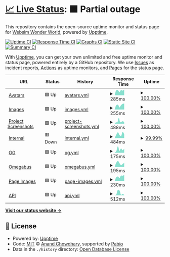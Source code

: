 # [📈 Live Status](https://websimww.github.io/status): <!--live status--> **🟧 Partial outage**

This repository contains the open-source uptime monitor and status page for [Websim Wonder World](https://wwebsim.ai/@wwworld), powered by [Upptime](https://github.com/upptime/upptime).

[![Uptime CI](https://github.com/websimww/status/workflows/Uptime%20CI/badge.svg)](https://github.com/websimww/status/actions?query=workflow%3A%22Uptime+CI%22)
[![Response Time CI](https://github.com/websimww/status/workflows/Response%20Time%20CI/badge.svg)](https://github.com/websimww/status/actions?query=workflow%3A%22Response+Time+CI%22)
[![Graphs CI](https://github.com/websimww/status/workflows/Graphs%20CI/badge.svg)](https://github.com/websimww/status/actions?query=workflow%3A%22Graphs+CI%22)
[![Static Site CI](https://github.com/websimww/status/workflows/Static%20Site%20CI/badge.svg)](https://github.com/websimww/status/actions?query=workflow%3A%22Static+Site+CI%22)
[![Summary CI](https://github.com/websimww/status/workflows/Summary%20CI/badge.svg)](https://github.com/websimww/status/actions?query=workflow%3A%22Summary+CI%22)

With [Upptime](https://upptime.js.org), you can get your own unlimited and free uptime monitor and status page, powered entirely by a GitHub repository. We use [Issues](https://github.com/websimww/status/issues) as incident reports, [Actions](https://github.com/websimww/status/actions) as uptime monitors, and [Pages](https://websimww.github.io/status) for the status page.

<!--start: status pages-->
<!-- This summary is generated by Upptime (https://github.com/upptime/upptime) -->
<!-- Do not edit this manually, your changes will be overwritten -->
<!-- prettier-ignore -->
| URL | Status | History | Response Time | Uptime |
| --- | ------ | ------- | ------------- | ------ |
| <img alt="" src="https://icons.duckduckgo.com/ip3/websim.ai.ico" height="13"> [Avatars](https://websim.ai/default_avatar.png) | 🟩 Up | [avatars.yml](https://github.com/websimww/status/commits/HEAD/history/avatars.yml) | <details><summary><img alt="Response time graph" src="./graphs/avatars/response-time-week.png" height="20"> 285ms</summary><br><a href="https://websimww.github.io/status/history/avatars"><img alt="Response time 285" src="https://img.shields.io/endpoint?url=https%3A%2F%2Fraw.githubusercontent.com%2Fwebsimww%2Fstatus%2FHEAD%2Fapi%2Favatars%2Fresponse-time.json"></a><br><a href="https://websimww.github.io/status/history/avatars"><img alt="24-hour response time 365" src="https://img.shields.io/endpoint?url=https%3A%2F%2Fraw.githubusercontent.com%2Fwebsimww%2Fstatus%2FHEAD%2Fapi%2Favatars%2Fresponse-time-day.json"></a><br><a href="https://websimww.github.io/status/history/avatars"><img alt="7-day response time 285" src="https://img.shields.io/endpoint?url=https%3A%2F%2Fraw.githubusercontent.com%2Fwebsimww%2Fstatus%2FHEAD%2Fapi%2Favatars%2Fresponse-time-week.json"></a><br><a href="https://websimww.github.io/status/history/avatars"><img alt="30-day response time 285" src="https://img.shields.io/endpoint?url=https%3A%2F%2Fraw.githubusercontent.com%2Fwebsimww%2Fstatus%2FHEAD%2Fapi%2Favatars%2Fresponse-time-month.json"></a><br><a href="https://websimww.github.io/status/history/avatars"><img alt="1-year response time 285" src="https://img.shields.io/endpoint?url=https%3A%2F%2Fraw.githubusercontent.com%2Fwebsimww%2Fstatus%2FHEAD%2Fapi%2Favatars%2Fresponse-time-year.json"></a></details> | <details><summary><a href="https://websimww.github.io/status/history/avatars">100.00%</a></summary><a href="https://websimww.github.io/status/history/avatars"><img alt="All-time uptime 100.00%" src="https://img.shields.io/endpoint?url=https%3A%2F%2Fraw.githubusercontent.com%2Fwebsimww%2Fstatus%2FHEAD%2Fapi%2Favatars%2Fuptime.json"></a><br><a href="https://websimww.github.io/status/history/avatars"><img alt="24-hour uptime 100.00%" src="https://img.shields.io/endpoint?url=https%3A%2F%2Fraw.githubusercontent.com%2Fwebsimww%2Fstatus%2FHEAD%2Fapi%2Favatars%2Fuptime-day.json"></a><br><a href="https://websimww.github.io/status/history/avatars"><img alt="7-day uptime 100.00%" src="https://img.shields.io/endpoint?url=https%3A%2F%2Fraw.githubusercontent.com%2Fwebsimww%2Fstatus%2FHEAD%2Fapi%2Favatars%2Fuptime-week.json"></a><br><a href="https://websimww.github.io/status/history/avatars"><img alt="30-day uptime 100.00%" src="https://img.shields.io/endpoint?url=https%3A%2F%2Fraw.githubusercontent.com%2Fwebsimww%2Fstatus%2FHEAD%2Fapi%2Favatars%2Fuptime-month.json"></a><br><a href="https://websimww.github.io/status/history/avatars"><img alt="1-year uptime 100.00%" src="https://img.shields.io/endpoint?url=https%3A%2F%2Fraw.githubusercontent.com%2Fwebsimww%2Fstatus%2FHEAD%2Fapi%2Favatars%2Fuptime-year.json"></a></details>
| <img alt="" src="https://icons.duckduckgo.com/ip3/images.websim.ai.ico" height="13"> [Images](https://images.websim.ai/v1/site/Admdc3N7DvV192eus/600) | 🟩 Up | [images.yml](https://github.com/websimww/status/commits/HEAD/history/images.yml) | <details><summary><img alt="Response time graph" src="./graphs/images/response-time-week.png" height="20"> 255ms</summary><br><a href="https://websimww.github.io/status/history/images"><img alt="Response time 255" src="https://img.shields.io/endpoint?url=https%3A%2F%2Fraw.githubusercontent.com%2Fwebsimww%2Fstatus%2FHEAD%2Fapi%2Fimages%2Fresponse-time.json"></a><br><a href="https://websimww.github.io/status/history/images"><img alt="24-hour response time 320" src="https://img.shields.io/endpoint?url=https%3A%2F%2Fraw.githubusercontent.com%2Fwebsimww%2Fstatus%2FHEAD%2Fapi%2Fimages%2Fresponse-time-day.json"></a><br><a href="https://websimww.github.io/status/history/images"><img alt="7-day response time 255" src="https://img.shields.io/endpoint?url=https%3A%2F%2Fraw.githubusercontent.com%2Fwebsimww%2Fstatus%2FHEAD%2Fapi%2Fimages%2Fresponse-time-week.json"></a><br><a href="https://websimww.github.io/status/history/images"><img alt="30-day response time 255" src="https://img.shields.io/endpoint?url=https%3A%2F%2Fraw.githubusercontent.com%2Fwebsimww%2Fstatus%2FHEAD%2Fapi%2Fimages%2Fresponse-time-month.json"></a><br><a href="https://websimww.github.io/status/history/images"><img alt="1-year response time 255" src="https://img.shields.io/endpoint?url=https%3A%2F%2Fraw.githubusercontent.com%2Fwebsimww%2Fstatus%2FHEAD%2Fapi%2Fimages%2Fresponse-time-year.json"></a></details> | <details><summary><a href="https://websimww.github.io/status/history/images">100.00%</a></summary><a href="https://websimww.github.io/status/history/images"><img alt="All-time uptime 100.00%" src="https://img.shields.io/endpoint?url=https%3A%2F%2Fraw.githubusercontent.com%2Fwebsimww%2Fstatus%2FHEAD%2Fapi%2Fimages%2Fuptime.json"></a><br><a href="https://websimww.github.io/status/history/images"><img alt="24-hour uptime 100.00%" src="https://img.shields.io/endpoint?url=https%3A%2F%2Fraw.githubusercontent.com%2Fwebsimww%2Fstatus%2FHEAD%2Fapi%2Fimages%2Fuptime-day.json"></a><br><a href="https://websimww.github.io/status/history/images"><img alt="7-day uptime 100.00%" src="https://img.shields.io/endpoint?url=https%3A%2F%2Fraw.githubusercontent.com%2Fwebsimww%2Fstatus%2FHEAD%2Fapi%2Fimages%2Fuptime-week.json"></a><br><a href="https://websimww.github.io/status/history/images"><img alt="30-day uptime 100.00%" src="https://img.shields.io/endpoint?url=https%3A%2F%2Fraw.githubusercontent.com%2Fwebsimww%2Fstatus%2FHEAD%2Fapi%2Fimages%2Fuptime-month.json"></a><br><a href="https://websimww.github.io/status/history/images"><img alt="1-year uptime 100.00%" src="https://img.shields.io/endpoint?url=https%3A%2F%2Fraw.githubusercontent.com%2Fwebsimww%2Fstatus%2FHEAD%2Fapi%2Fimages%2Fuptime-year.json"></a></details>
| <img alt="" src="https://icons.duckduckgo.com/ip3/project-screenshots.websim.ai.ico" height="13"> [Project Screenshots](https://project-screenshots.websim.ai/0193a922-882e-7cfc-8b0d-960323df1155) | 🟩 Up | [project-screenshots.yml](https://github.com/websimww/status/commits/HEAD/history/project-screenshots.yml) | <details><summary><img alt="Response time graph" src="./graphs/project-screenshots/response-time-week.png" height="20"> 488ms</summary><br><a href="https://websimww.github.io/status/history/project-screenshots"><img alt="Response time 488" src="https://img.shields.io/endpoint?url=https%3A%2F%2Fraw.githubusercontent.com%2Fwebsimww%2Fstatus%2FHEAD%2Fapi%2Fproject-screenshots%2Fresponse-time.json"></a><br><a href="https://websimww.github.io/status/history/project-screenshots"><img alt="24-hour response time 488" src="https://img.shields.io/endpoint?url=https%3A%2F%2Fraw.githubusercontent.com%2Fwebsimww%2Fstatus%2FHEAD%2Fapi%2Fproject-screenshots%2Fresponse-time-day.json"></a><br><a href="https://websimww.github.io/status/history/project-screenshots"><img alt="7-day response time 488" src="https://img.shields.io/endpoint?url=https%3A%2F%2Fraw.githubusercontent.com%2Fwebsimww%2Fstatus%2FHEAD%2Fapi%2Fproject-screenshots%2Fresponse-time-week.json"></a><br><a href="https://websimww.github.io/status/history/project-screenshots"><img alt="30-day response time 488" src="https://img.shields.io/endpoint?url=https%3A%2F%2Fraw.githubusercontent.com%2Fwebsimww%2Fstatus%2FHEAD%2Fapi%2Fproject-screenshots%2Fresponse-time-month.json"></a><br><a href="https://websimww.github.io/status/history/project-screenshots"><img alt="1-year response time 488" src="https://img.shields.io/endpoint?url=https%3A%2F%2Fraw.githubusercontent.com%2Fwebsimww%2Fstatus%2FHEAD%2Fapi%2Fproject-screenshots%2Fresponse-time-year.json"></a></details> | <details><summary><a href="https://websimww.github.io/status/history/project-screenshots">100.00%</a></summary><a href="https://websimww.github.io/status/history/project-screenshots"><img alt="All-time uptime 100.00%" src="https://img.shields.io/endpoint?url=https%3A%2F%2Fraw.githubusercontent.com%2Fwebsimww%2Fstatus%2FHEAD%2Fapi%2Fproject-screenshots%2Fuptime.json"></a><br><a href="https://websimww.github.io/status/history/project-screenshots"><img alt="24-hour uptime 100.00%" src="https://img.shields.io/endpoint?url=https%3A%2F%2Fraw.githubusercontent.com%2Fwebsimww%2Fstatus%2FHEAD%2Fapi%2Fproject-screenshots%2Fuptime-day.json"></a><br><a href="https://websimww.github.io/status/history/project-screenshots"><img alt="7-day uptime 100.00%" src="https://img.shields.io/endpoint?url=https%3A%2F%2Fraw.githubusercontent.com%2Fwebsimww%2Fstatus%2FHEAD%2Fapi%2Fproject-screenshots%2Fuptime-week.json"></a><br><a href="https://websimww.github.io/status/history/project-screenshots"><img alt="30-day uptime 100.00%" src="https://img.shields.io/endpoint?url=https%3A%2F%2Fraw.githubusercontent.com%2Fwebsimww%2Fstatus%2FHEAD%2Fapi%2Fproject-screenshots%2Fuptime-month.json"></a><br><a href="https://websimww.github.io/status/history/project-screenshots"><img alt="1-year uptime 100.00%" src="https://img.shields.io/endpoint?url=https%3A%2F%2Fraw.githubusercontent.com%2Fwebsimww%2Fstatus%2FHEAD%2Fapi%2Fproject-screenshots%2Fuptime-year.json"></a></details>
| <img alt="" src="https://icons.duckduckgo.com/ip3/internal.websim.ai.ico" height="13"> [Internal](https://internal.websim.ai/) | 🟥 Down | [internal.yml](https://github.com/websimww/status/commits/HEAD/history/internal.yml) | <details><summary><img alt="Response time graph" src="./graphs/internal/response-time-week.png" height="20"> 484ms</summary><br><a href="https://websimww.github.io/status/history/internal"><img alt="Response time 484" src="https://img.shields.io/endpoint?url=https%3A%2F%2Fraw.githubusercontent.com%2Fwebsimww%2Fstatus%2FHEAD%2Fapi%2Finternal%2Fresponse-time.json"></a><br><a href="https://websimww.github.io/status/history/internal"><img alt="24-hour response time 545" src="https://img.shields.io/endpoint?url=https%3A%2F%2Fraw.githubusercontent.com%2Fwebsimww%2Fstatus%2FHEAD%2Fapi%2Finternal%2Fresponse-time-day.json"></a><br><a href="https://websimww.github.io/status/history/internal"><img alt="7-day response time 484" src="https://img.shields.io/endpoint?url=https%3A%2F%2Fraw.githubusercontent.com%2Fwebsimww%2Fstatus%2FHEAD%2Fapi%2Finternal%2Fresponse-time-week.json"></a><br><a href="https://websimww.github.io/status/history/internal"><img alt="30-day response time 484" src="https://img.shields.io/endpoint?url=https%3A%2F%2Fraw.githubusercontent.com%2Fwebsimww%2Fstatus%2FHEAD%2Fapi%2Finternal%2Fresponse-time-month.json"></a><br><a href="https://websimww.github.io/status/history/internal"><img alt="1-year response time 484" src="https://img.shields.io/endpoint?url=https%3A%2F%2Fraw.githubusercontent.com%2Fwebsimww%2Fstatus%2FHEAD%2Fapi%2Finternal%2Fresponse-time-year.json"></a></details> | <details><summary><a href="https://websimww.github.io/status/history/internal">99.99%</a></summary><a href="https://websimww.github.io/status/history/internal"><img alt="All-time uptime 99.99%" src="https://img.shields.io/endpoint?url=https%3A%2F%2Fraw.githubusercontent.com%2Fwebsimww%2Fstatus%2FHEAD%2Fapi%2Finternal%2Fuptime.json"></a><br><a href="https://websimww.github.io/status/history/internal"><img alt="24-hour uptime 99.98%" src="https://img.shields.io/endpoint?url=https%3A%2F%2Fraw.githubusercontent.com%2Fwebsimww%2Fstatus%2FHEAD%2Fapi%2Finternal%2Fuptime-day.json"></a><br><a href="https://websimww.github.io/status/history/internal"><img alt="7-day uptime 99.99%" src="https://img.shields.io/endpoint?url=https%3A%2F%2Fraw.githubusercontent.com%2Fwebsimww%2Fstatus%2FHEAD%2Fapi%2Finternal%2Fuptime-week.json"></a><br><a href="https://websimww.github.io/status/history/internal"><img alt="30-day uptime 99.99%" src="https://img.shields.io/endpoint?url=https%3A%2F%2Fraw.githubusercontent.com%2Fwebsimww%2Fstatus%2FHEAD%2Fapi%2Finternal%2Fuptime-month.json"></a><br><a href="https://websimww.github.io/status/history/internal"><img alt="1-year uptime 99.99%" src="https://img.shields.io/endpoint?url=https%3A%2F%2Fraw.githubusercontent.com%2Fwebsimww%2Fstatus%2FHEAD%2Fapi%2Finternal%2Fuptime-year.json"></a></details>
| <img alt="" src="https://icons.duckduckgo.com/ip3/og.websim.ai.ico" height="13"> [OG](https://og.websim.ai/) | 🟩 Up | [og.yml](https://github.com/websimww/status/commits/HEAD/history/og.yml) | <details><summary><img alt="Response time graph" src="./graphs/og/response-time-week.png" height="20"> 175ms</summary><br><a href="https://websimww.github.io/status/history/og"><img alt="Response time 175" src="https://img.shields.io/endpoint?url=https%3A%2F%2Fraw.githubusercontent.com%2Fwebsimww%2Fstatus%2FHEAD%2Fapi%2Fog%2Fresponse-time.json"></a><br><a href="https://websimww.github.io/status/history/og"><img alt="24-hour response time 231" src="https://img.shields.io/endpoint?url=https%3A%2F%2Fraw.githubusercontent.com%2Fwebsimww%2Fstatus%2FHEAD%2Fapi%2Fog%2Fresponse-time-day.json"></a><br><a href="https://websimww.github.io/status/history/og"><img alt="7-day response time 175" src="https://img.shields.io/endpoint?url=https%3A%2F%2Fraw.githubusercontent.com%2Fwebsimww%2Fstatus%2FHEAD%2Fapi%2Fog%2Fresponse-time-week.json"></a><br><a href="https://websimww.github.io/status/history/og"><img alt="30-day response time 175" src="https://img.shields.io/endpoint?url=https%3A%2F%2Fraw.githubusercontent.com%2Fwebsimww%2Fstatus%2FHEAD%2Fapi%2Fog%2Fresponse-time-month.json"></a><br><a href="https://websimww.github.io/status/history/og"><img alt="1-year response time 175" src="https://img.shields.io/endpoint?url=https%3A%2F%2Fraw.githubusercontent.com%2Fwebsimww%2Fstatus%2FHEAD%2Fapi%2Fog%2Fresponse-time-year.json"></a></details> | <details><summary><a href="https://websimww.github.io/status/history/og">100.00%</a></summary><a href="https://websimww.github.io/status/history/og"><img alt="All-time uptime 100.00%" src="https://img.shields.io/endpoint?url=https%3A%2F%2Fraw.githubusercontent.com%2Fwebsimww%2Fstatus%2FHEAD%2Fapi%2Fog%2Fuptime.json"></a><br><a href="https://websimww.github.io/status/history/og"><img alt="24-hour uptime 100.00%" src="https://img.shields.io/endpoint?url=https%3A%2F%2Fraw.githubusercontent.com%2Fwebsimww%2Fstatus%2FHEAD%2Fapi%2Fog%2Fuptime-day.json"></a><br><a href="https://websimww.github.io/status/history/og"><img alt="7-day uptime 100.00%" src="https://img.shields.io/endpoint?url=https%3A%2F%2Fraw.githubusercontent.com%2Fwebsimww%2Fstatus%2FHEAD%2Fapi%2Fog%2Fuptime-week.json"></a><br><a href="https://websimww.github.io/status/history/og"><img alt="30-day uptime 100.00%" src="https://img.shields.io/endpoint?url=https%3A%2F%2Fraw.githubusercontent.com%2Fwebsimww%2Fstatus%2FHEAD%2Fapi%2Fog%2Fuptime-month.json"></a><br><a href="https://websimww.github.io/status/history/og"><img alt="1-year uptime 100.00%" src="https://img.shields.io/endpoint?url=https%3A%2F%2Fraw.githubusercontent.com%2Fwebsimww%2Fstatus%2FHEAD%2Fapi%2Fog%2Fuptime-year.json"></a></details>
| <img alt="" src="https://icons.duckduckgo.com/ip3/omegabus.websim.ai.ico" height="13"> [Omegabus](https://omegabus.websim.ai/) | 🟩 Up | [omegabus.yml](https://github.com/websimww/status/commits/HEAD/history/omegabus.yml) | <details><summary><img alt="Response time graph" src="./graphs/omegabus/response-time-week.png" height="20"> 195ms</summary><br><a href="https://websimww.github.io/status/history/omegabus"><img alt="Response time 195" src="https://img.shields.io/endpoint?url=https%3A%2F%2Fraw.githubusercontent.com%2Fwebsimww%2Fstatus%2FHEAD%2Fapi%2Fomegabus%2Fresponse-time.json"></a><br><a href="https://websimww.github.io/status/history/omegabus"><img alt="24-hour response time 181" src="https://img.shields.io/endpoint?url=https%3A%2F%2Fraw.githubusercontent.com%2Fwebsimww%2Fstatus%2FHEAD%2Fapi%2Fomegabus%2Fresponse-time-day.json"></a><br><a href="https://websimww.github.io/status/history/omegabus"><img alt="7-day response time 195" src="https://img.shields.io/endpoint?url=https%3A%2F%2Fraw.githubusercontent.com%2Fwebsimww%2Fstatus%2FHEAD%2Fapi%2Fomegabus%2Fresponse-time-week.json"></a><br><a href="https://websimww.github.io/status/history/omegabus"><img alt="30-day response time 195" src="https://img.shields.io/endpoint?url=https%3A%2F%2Fraw.githubusercontent.com%2Fwebsimww%2Fstatus%2FHEAD%2Fapi%2Fomegabus%2Fresponse-time-month.json"></a><br><a href="https://websimww.github.io/status/history/omegabus"><img alt="1-year response time 195" src="https://img.shields.io/endpoint?url=https%3A%2F%2Fraw.githubusercontent.com%2Fwebsimww%2Fstatus%2FHEAD%2Fapi%2Fomegabus%2Fresponse-time-year.json"></a></details> | <details><summary><a href="https://websimww.github.io/status/history/omegabus">100.00%</a></summary><a href="https://websimww.github.io/status/history/omegabus"><img alt="All-time uptime 100.00%" src="https://img.shields.io/endpoint?url=https%3A%2F%2Fraw.githubusercontent.com%2Fwebsimww%2Fstatus%2FHEAD%2Fapi%2Fomegabus%2Fuptime.json"></a><br><a href="https://websimww.github.io/status/history/omegabus"><img alt="24-hour uptime 100.00%" src="https://img.shields.io/endpoint?url=https%3A%2F%2Fraw.githubusercontent.com%2Fwebsimww%2Fstatus%2FHEAD%2Fapi%2Fomegabus%2Fuptime-day.json"></a><br><a href="https://websimww.github.io/status/history/omegabus"><img alt="7-day uptime 100.00%" src="https://img.shields.io/endpoint?url=https%3A%2F%2Fraw.githubusercontent.com%2Fwebsimww%2Fstatus%2FHEAD%2Fapi%2Fomegabus%2Fuptime-week.json"></a><br><a href="https://websimww.github.io/status/history/omegabus"><img alt="30-day uptime 100.00%" src="https://img.shields.io/endpoint?url=https%3A%2F%2Fraw.githubusercontent.com%2Fwebsimww%2Fstatus%2FHEAD%2Fapi%2Fomegabus%2Fuptime-month.json"></a><br><a href="https://websimww.github.io/status/history/omegabus"><img alt="1-year uptime 100.00%" src="https://img.shields.io/endpoint?url=https%3A%2F%2Fraw.githubusercontent.com%2Fwebsimww%2Fstatus%2FHEAD%2Fapi%2Fomegabus%2Fuptime-year.json"></a></details>
| <img alt="" src="https://icons.duckduckgo.com/ip3/page-images.websim.ai.ico" height="13"> [Page Images](https://page-images.websim.ai/) | 🟩 Up | [page-images.yml](https://github.com/websimww/status/commits/HEAD/history/page-images.yml) | <details><summary><img alt="Response time graph" src="./graphs/page-images/response-time-week.png" height="20"> 230ms</summary><br><a href="https://websimww.github.io/status/history/page-images"><img alt="Response time 230" src="https://img.shields.io/endpoint?url=https%3A%2F%2Fraw.githubusercontent.com%2Fwebsimww%2Fstatus%2FHEAD%2Fapi%2Fpage-images%2Fresponse-time.json"></a><br><a href="https://websimww.github.io/status/history/page-images"><img alt="24-hour response time 282" src="https://img.shields.io/endpoint?url=https%3A%2F%2Fraw.githubusercontent.com%2Fwebsimww%2Fstatus%2FHEAD%2Fapi%2Fpage-images%2Fresponse-time-day.json"></a><br><a href="https://websimww.github.io/status/history/page-images"><img alt="7-day response time 230" src="https://img.shields.io/endpoint?url=https%3A%2F%2Fraw.githubusercontent.com%2Fwebsimww%2Fstatus%2FHEAD%2Fapi%2Fpage-images%2Fresponse-time-week.json"></a><br><a href="https://websimww.github.io/status/history/page-images"><img alt="30-day response time 230" src="https://img.shields.io/endpoint?url=https%3A%2F%2Fraw.githubusercontent.com%2Fwebsimww%2Fstatus%2FHEAD%2Fapi%2Fpage-images%2Fresponse-time-month.json"></a><br><a href="https://websimww.github.io/status/history/page-images"><img alt="1-year response time 230" src="https://img.shields.io/endpoint?url=https%3A%2F%2Fraw.githubusercontent.com%2Fwebsimww%2Fstatus%2FHEAD%2Fapi%2Fpage-images%2Fresponse-time-year.json"></a></details> | <details><summary><a href="https://websimww.github.io/status/history/page-images">100.00%</a></summary><a href="https://websimww.github.io/status/history/page-images"><img alt="All-time uptime 100.00%" src="https://img.shields.io/endpoint?url=https%3A%2F%2Fraw.githubusercontent.com%2Fwebsimww%2Fstatus%2FHEAD%2Fapi%2Fpage-images%2Fuptime.json"></a><br><a href="https://websimww.github.io/status/history/page-images"><img alt="24-hour uptime 100.00%" src="https://img.shields.io/endpoint?url=https%3A%2F%2Fraw.githubusercontent.com%2Fwebsimww%2Fstatus%2FHEAD%2Fapi%2Fpage-images%2Fuptime-day.json"></a><br><a href="https://websimww.github.io/status/history/page-images"><img alt="7-day uptime 100.00%" src="https://img.shields.io/endpoint?url=https%3A%2F%2Fraw.githubusercontent.com%2Fwebsimww%2Fstatus%2FHEAD%2Fapi%2Fpage-images%2Fuptime-week.json"></a><br><a href="https://websimww.github.io/status/history/page-images"><img alt="30-day uptime 100.00%" src="https://img.shields.io/endpoint?url=https%3A%2F%2Fraw.githubusercontent.com%2Fwebsimww%2Fstatus%2FHEAD%2Fapi%2Fpage-images%2Fuptime-month.json"></a><br><a href="https://websimww.github.io/status/history/page-images"><img alt="1-year uptime 100.00%" src="https://img.shields.io/endpoint?url=https%3A%2F%2Fraw.githubusercontent.com%2Fwebsimww%2Fstatus%2FHEAD%2Fapi%2Fpage-images%2Fuptime-year.json"></a></details>
| <img alt="" src="https://icons.duckduckgo.com/ip3/api.websim.ai.ico" height="13"> [API](https://api.websim.ai/api/v1/sites/LOGGED_IN/html) | 🟩 Up | [api.yml](https://github.com/websimww/status/commits/HEAD/history/api.yml) | <details><summary><img alt="Response time graph" src="./graphs/api/response-time-week.png" height="20"> 512ms</summary><br><a href="https://websimww.github.io/status/history/api"><img alt="Response time 512" src="https://img.shields.io/endpoint?url=https%3A%2F%2Fraw.githubusercontent.com%2Fwebsimww%2Fstatus%2FHEAD%2Fapi%2Fapi%2Fresponse-time.json"></a><br><a href="https://websimww.github.io/status/history/api"><img alt="24-hour response time 607" src="https://img.shields.io/endpoint?url=https%3A%2F%2Fraw.githubusercontent.com%2Fwebsimww%2Fstatus%2FHEAD%2Fapi%2Fapi%2Fresponse-time-day.json"></a><br><a href="https://websimww.github.io/status/history/api"><img alt="7-day response time 512" src="https://img.shields.io/endpoint?url=https%3A%2F%2Fraw.githubusercontent.com%2Fwebsimww%2Fstatus%2FHEAD%2Fapi%2Fapi%2Fresponse-time-week.json"></a><br><a href="https://websimww.github.io/status/history/api"><img alt="30-day response time 512" src="https://img.shields.io/endpoint?url=https%3A%2F%2Fraw.githubusercontent.com%2Fwebsimww%2Fstatus%2FHEAD%2Fapi%2Fapi%2Fresponse-time-month.json"></a><br><a href="https://websimww.github.io/status/history/api"><img alt="1-year response time 512" src="https://img.shields.io/endpoint?url=https%3A%2F%2Fraw.githubusercontent.com%2Fwebsimww%2Fstatus%2FHEAD%2Fapi%2Fapi%2Fresponse-time-year.json"></a></details> | <details><summary><a href="https://websimww.github.io/status/history/api">100.00%</a></summary><a href="https://websimww.github.io/status/history/api"><img alt="All-time uptime 100.00%" src="https://img.shields.io/endpoint?url=https%3A%2F%2Fraw.githubusercontent.com%2Fwebsimww%2Fstatus%2FHEAD%2Fapi%2Fapi%2Fuptime.json"></a><br><a href="https://websimww.github.io/status/history/api"><img alt="24-hour uptime 100.00%" src="https://img.shields.io/endpoint?url=https%3A%2F%2Fraw.githubusercontent.com%2Fwebsimww%2Fstatus%2FHEAD%2Fapi%2Fapi%2Fuptime-day.json"></a><br><a href="https://websimww.github.io/status/history/api"><img alt="7-day uptime 100.00%" src="https://img.shields.io/endpoint?url=https%3A%2F%2Fraw.githubusercontent.com%2Fwebsimww%2Fstatus%2FHEAD%2Fapi%2Fapi%2Fuptime-week.json"></a><br><a href="https://websimww.github.io/status/history/api"><img alt="30-day uptime 100.00%" src="https://img.shields.io/endpoint?url=https%3A%2F%2Fraw.githubusercontent.com%2Fwebsimww%2Fstatus%2FHEAD%2Fapi%2Fapi%2Fuptime-month.json"></a><br><a href="https://websimww.github.io/status/history/api"><img alt="1-year uptime 100.00%" src="https://img.shields.io/endpoint?url=https%3A%2F%2Fraw.githubusercontent.com%2Fwebsimww%2Fstatus%2FHEAD%2Fapi%2Fapi%2Fuptime-year.json"></a></details>

<!--end: status pages-->

[**Visit our status website →**](https://websimww.github.io/status)

## 📄 License

- Powered by: [Upptime](https://github.com/upptime/upptime)
- Code: [MIT](./LICENSE) © [Anand Chowdhary](https://anandchowdhary.com), supported by [Pabio](https://pabio.com)
- Data in the `./history` directory: [Open Database License](https://opendatacommons.org/licenses/odbl/1-0/)
